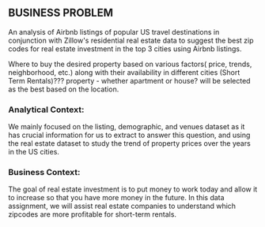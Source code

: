## BUSINESS PROBLEM
An analysis of Airbnb listings of popular US travel destinations in conjunction with Zillow's residential real estate data to suggest the best zip codes for real estate investment in the top 3 cities using Airbnb listings.


Where to buy the desired property based on various factors( price, trends, neighborhood, etc.) along with their availability in different cities (Short Term Rentals)???
property - whether apartment or house? will be selected as the best based on the location. 



### Analytical Context:
We mainly focused on the listing, demographic, and venues dataset as it has crucial information for us to extract to answer this question, and using the real estate dataset to study the trend of property prices over the years in the US cities.


### Business Context: 
The goal of real estate investment is to put money to work today and allow it to increase so that you have more money in the future. In this data assignment, we will assist real estate companies to understand which zipcodes are more profitable for short-term rentals.


